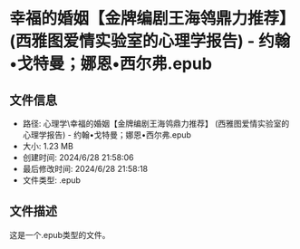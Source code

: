 ﻿# 幸福的婚姻【金牌编剧王海鸰鼎力推荐】 (西雅图爱情实验室的心理学报告) - 约翰•戈特曼；娜恩•西尔弗.epub

## 文件信息
- 路径: 心理学\幸福的婚姻【金牌编剧王海鸰鼎力推荐】 (西雅图爱情实验室的心理学报告) - 约翰•戈特曼；娜恩•西尔弗.epub
- 大小: 1.23 MB
- 创建时间: 2024/6/28 21:58:06
- 最后修改时间: 2024/6/28 21:58:18
- 文件类型: .epub

## 文件描述
这是一个.epub类型的文件。

